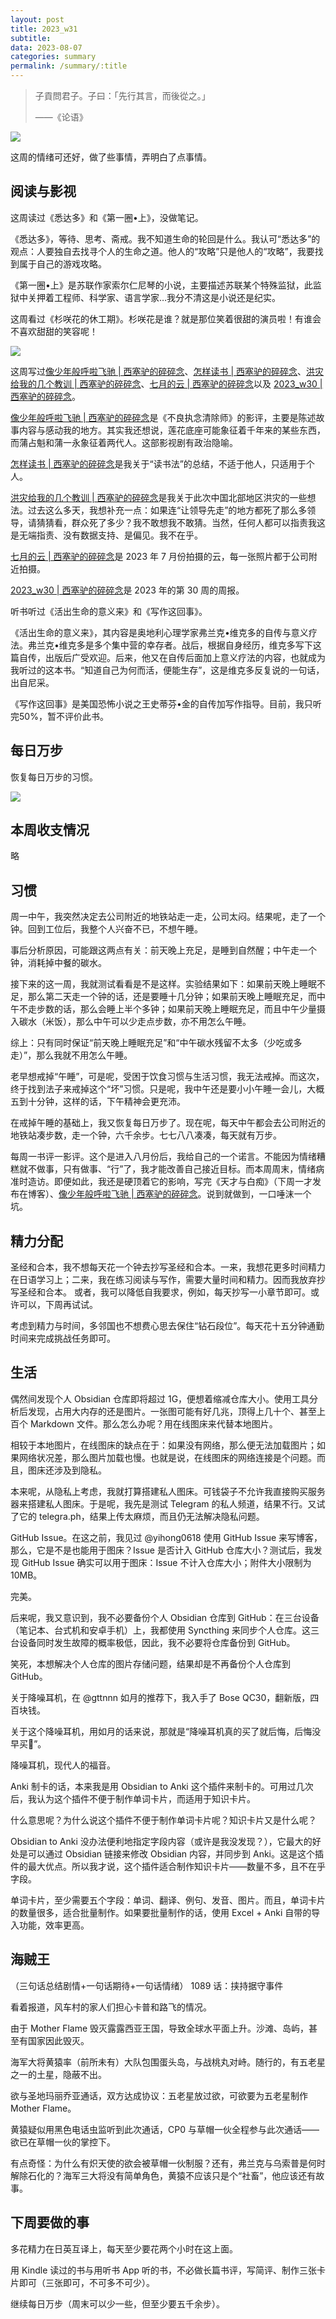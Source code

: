 ```yaml
---
layout: post
title: 2023_w31
subtitle: 
data: 2023-08-07
categories: summary
permalink: /summary/:title
---
```


> 子貢問君子。子曰：「先行其言，而後從之。」
> 
> ——《论语》

![](https://user-images.githubusercontent.com/115197878/259594417-1ec606d2-040f-46e8-a760-1666e3f05899.jpeg)

这周的情绪可还好，做了些事情，弄明白了点事情。

## 阅读与影视
这周读过《悉达多》和《第一圈•上》，没做笔记。

《悉达多》，等待、思考、斋戒。我不知道生命的轮回是什么。我认可“悉达多”的观点：人要独自去找寻个人的生命之道。他人的“攻略”只是他人的“攻略”，我要找到属于自己的游戏攻略。

《第一圈•上》是苏联作家索尔仁尼琴的小说，主要描述苏联某个特殊监狱，此监狱中关押着工程师、科学家、语言学家…我分不清这是小说还是纪实。

这周看过《杉咲花的休工期》。杉咲花是谁？就是那位笑着很甜的演员啦！有谁会不喜欢甜甜的笑容呢！

![](https://user-images.githubusercontent.com/115197878/259594659-aec4fd94-eabd-4514-9cfe-0760606d2974.png)

这周写过[像少年般呼啦飞驰 | 西塞驴的碎碎念](https://ciceroxiao.github.io/notes/%E5%83%8F%E5%B0%91%E5%B9%B4%E8%88%AC%E5%91%BC%E5%95%A6%E9%A3%9E%E9%A9%B0)、[怎样读书 | 西塞驴的碎碎念](https://ciceroxiao.github.io/notes/%E6%80%8E%E6%A0%B7%E8%AF%BB%E4%B9%A6)、[洪灾给我的几个教训 | 西塞驴的碎碎念](https://ciceroxiao.github.io/notes/%E6%B4%AA%E7%81%BE%E7%BB%99%E6%88%91%E7%9A%84%E5%87%A0%E4%B8%AA%E6%95%99%E8%AE%AD)、[七月的云 | 西塞驴的碎碎念](https://ciceroxiao.github.io/notes/%E4%B8%83%E6%9C%88%E7%9A%84%E4%BA%91)以及 [2023\_w30 | 西塞驴的碎碎念](https://ciceroxiao.github.io/summary/2023_w30)。

[像少年般呼啦飞驰 | 西塞驴的碎碎念](https://ciceroxiao.github.io/notes/%E5%83%8F%E5%B0%91%E5%B9%B4%E8%88%AC%E5%91%BC%E5%95%A6%E9%A3%9E%E9%A9%B0)是《不良执念清除师》的影评，主要是陈述故事内容与感动我的地方。其实我还想说，莲花底座可能象征着千年来的某些东西，而蒲占魁和蒲一永象征着两代人。这部影视剧有政治隐喻。

[怎样读书 | 西塞驴的碎碎念](https://ciceroxiao.github.io/notes/%E6%80%8E%E6%A0%B7%E8%AF%BB%E4%B9%A6)是我关于“读书法”的总结，不适于他人，只适用于个人。

[洪灾给我的几个教训 | 西塞驴的碎碎念](https://ciceroxiao.github.io/notes/%E6%B4%AA%E7%81%BE%E7%BB%99%E6%88%91%E7%9A%84%E5%87%A0%E4%B8%AA%E6%95%99%E8%AE%AD)是我关于此次中国北部地区洪灾的一些想法。过去这么多天，我想补充一点：如果连“让领导先走”的地方都死了那么多领导，请猜猜看，群众死了多少？我不敢想我不敢猜。当然，任何人都可以指责我这是无端指责、没有数据支持、是偏见。我不在乎。

[七月的云 | 西塞驴的碎碎念](https://ciceroxiao.github.io/notes/%E4%B8%83%E6%9C%88%E7%9A%84%E4%BA%91)是 2023 年 7 月份拍摄的云，每一张照片都于公司附近拍摄。

[2023\_w30 | 西塞驴的碎碎念](https://ciceroxiao.github.io/summary/2023_w30)是 2023 年的第 30 周的周报。

听书听过《活出生命的意义来》和《写作这回事》。

《活出生命的意义来》，其内容是奥地利心理学家弗兰克•维克多的自传与意义疗法。弗兰克•维克多是多个集中营的幸存者。战后，根据自身经历，维克多写下这篇自传，出版后广受欢迎。后来，他又在自传后面加上意义疗法的内容，也就成为我听过的这本书。“知道自己为何而活，便能生存”，这是维克多反复说的一句话，出自尼采。

《写作这回事》是美国恐怖小说之王史蒂芬•金的自传加写作指导。目前，我只听完50%，暂不评价此书。

## 每日万步
恢复每日万步的习惯。

![](https://user-images.githubusercontent.com/115197878/259594536-0dbaa5a5-87fe-408f-be24-6b5a9a3f3ede.jpg)

## 本周收支情况
略

## 习惯
周一中午，我突然决定去公司附近的地铁站走一走，公司太闷。结果呢，走了一个钟。回到工位后，我整个人兴奋不已，不想午睡。

事后分析原因，可能跟这两点有关：前天晚上充足，是睡到自然醒；中午走一个钟，消耗掉中餐的碳水。

接下来的这一周，我就测试看看是不是这样。实验结果如下：如果前天晚上睡眠不足，那么第二天走一个钟的话，还是要睡十几分钟；如果前天晚上睡眠充足，而中午不走步数的话，那么会睡上半个多钟；如果前天晚上睡眠充足，而且中午少量摄入碳水（米饭），那么中午可以少走点步数，亦不用怎么午睡。

综上：只有同时保证“前天晚上睡眠充足”和“中午碳水残留不太多（少吃或多走）”，那么我就不用怎么午睡。

老早想戒掉“午睡”，可是呢，受困于饮食习惯与生活习惯，我无法戒掉。而这次，终于找到法子来戒掉这个“坏”习惯。只是呢，我中午还是要小小午睡一会儿，大概五到十分钟，这样的话，下午精神会更充沛。

在戒掉午睡的基础上，我又恢复每日万步了。现在呢，每天中午都会去公司附近的地铁站凑步数，走一个钟，六千余步。七七八八凑凑，每天就有万步。

每周一书评一影评。这个是进入八月份后，我给自己的一个诺言。不能因为情绪糟糕就不做事，只有做事、“行”了，我才能改善自己接近目标。而本周周末，情绪病准时造访。即便如此，我还是硬顶着它的影响，写完《天才与白痴》（下周一才发布在博客）、[像少年般呼啦飞驰 | 西塞驴的碎碎念](https://ciceroxiao.github.io/notes/%E5%83%8F%E5%B0%91%E5%B9%B4%E8%88%AC%E5%91%BC%E5%95%A6%E9%A3%9E%E9%A9%B0)。说到就做到，一口唾沫一个坑。

## 精力分配
圣经和合本，我不想每天花一个钟去抄写圣经和合本。一来，我想花更多时间精力在日语学习上；二来，我在练习阅读与写作，需要大量时间和精力。因而我放弃抄写圣经和合本。
或者，我可以降低自我要求，例如，每天抄写一小章节即可。或许可以，下周再试试。

考虑到精力与时间，多邻国也不想费心思去保住“钻石段位”。每天花十五分钟通勤时间来完成挑战任务即可。

## 生活
偶然间发现个人 Obsidian 仓库即将超过 1G，便想着缩减仓库大小。使用工具分析后发现，占用大内存的还是图片。一张图可能有好几兆，顶得上几十个、甚至上百个 Markdown 文件。那么怎么办呢？用在线图床来代替本地图片。

相较于本地图片，在线图床的缺点在于：如果没有网络，那么便无法加载图片；如果网络状况差，那么图片加载也慢。也就是说，在线图床的网络连接是个问题。而且，图床还涉及到隐私。

本来呢，从隐私上考虑，我就打算搭建私人图床。可钱袋子不允许我直接购买服务器来搭建私人图床。于是呢，我先是测试 Telegram 的私人频道，结果不行。又试了它的 telegra.ph，结果上传太麻烦，而且仍无法解决隐私问题。

GitHub Issue。在这之前，我见过 @yihong0618 使用 GitHub Issue 来写博客，那么，它是不是也能用于图床？Issue 是否计入 GitHub 仓库大小？测试后，我发现 GitHub Issue 确实可以用于图床：Issue 不计入仓库大小；附件大小限制为 10MB。

完美。

后来呢，我又意识到，我不必要备份个人 Obsidian 仓库到 GitHub：在三台设备（笔记本、台式机和安卓手机）上，我都使用 Syncthing 来同步个人仓库。这三台设备同时发生故障的概率极低，因此，我不必要将仓库备份到 GitHub。

笑死，本想解决个人仓库的图片存储问题，结果却是不再备份个人仓库到 GitHub。

关于降噪耳机，在 @gttnnn 如月的推荐下，我入手了 Bose QC30，翻新版，四百块钱。

关于这个降噪耳机，用如月的话来说，那就是“降噪耳机真的买了就后悔，后悔没早买🤣”。

降噪耳机，现代人的福音。

Anki 制卡的话，本来我是用 Obsidian to Anki 这个插件来制卡的。可用过几次后，我认为这个插件不便于制作单词卡片，而适用于知识卡片。

什么意思呢？为什么说这个插件不便于制作单词卡片呢？知识卡片又是什么呢？

Obsidian to Anki 没办法便利地指定字段内容（或许是我没发现？），它最大的好处是可以通过 Obsidian 链接来修改 Obsidian 内容，并同步到 Anki。这是这个插件的最大优点。所以我才说，这个插件适合制作知识卡片——数量不多，且不在乎字段。

单词卡片，至少需要五个字段：单词、翻译、例句、发音、图片。而且，单词卡片的数量很多，适合批量制作。如果要批量制作的话，使用 Excel + Anki 自带的导入功能，效率更高。

## 海贼王
（三句话总结剧情+一句话期待+一句话情绪）
1089 话：挟持据守事件

看着报道，风车村的家人们担心卡普和路飞的情况。

由于 Mother Flame 毁灭露露西亚王国，导致全球水平面上升。沙滩、岛屿，甚至有国家因此毁灭。

海军大将黄猿率（前所未有）大队包围蛋头岛，与战桃丸对峙。随行的，有五老星之一的土星，隐蔽不出。

欲与圣地玛丽乔亚通话，双方达成协议：五老星放过欲，可欲要为五老星制作 Mother Flame。

黄猿疑似用黑色电话虫监听到此次通话，CP0 与草帽一伙全程参与此次通话——欲已在草帽一伙的掌控下。

有点奇怪：为什么有炽天使的欲会被草帽一伙制服？还有，弗兰克与乌索普是何时解除石化的？海军三大将没有简单角色，黄猿不应该只是个“社畜”，他应该还有故事。

## 下周要做的事
多花精力在日英互译上，每天至少要花两个小时在这上面。

用 Kindle 读过的书与用听书 App 听的书，不必做长篇书评，写简评、制作三张卡片即可（三张即可，不可多不可少）。

继续每日万步（周末可以少一些，但至少要五千余步）。


